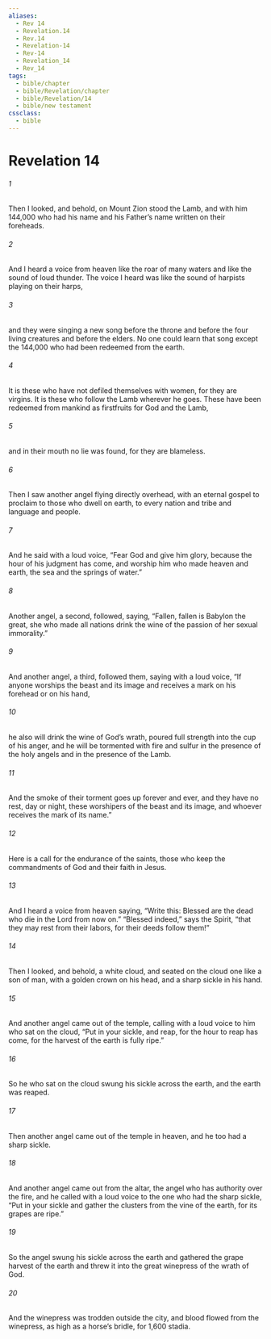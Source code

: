 ```yaml
---
aliases:
  - Rev 14
  - Revelation.14
  - Rev.14
  - Revelation-14
  - Rev-14
  - Revelation_14
  - Rev_14
tags:
  - bible/chapter
  - bible/Revelation/chapter
  - bible/Revelation/14
  - bible/new testament
cssclass:
  - bible
---
```


# Revelation 14

###### 1
Then I looked, and behold, on Mount Zion stood the Lamb, and with him 144,000 who had his name and his Father’s name written on their foreheads.
###### 2
And I heard a voice from heaven like the roar of many waters and like the sound of loud thunder. The voice I heard was like the sound of harpists playing on their harps,
###### 3
and they were singing a new song before the throne and before the four living creatures and before the elders. No one could learn that song except the 144,000 who had been redeemed from the earth.
###### 4
It is these who have not defiled themselves with women, for they are virgins. It is these who follow the Lamb wherever he goes. These have been redeemed from mankind as firstfruits for God and the Lamb,
###### 5
and in their mouth no lie was found, for they are blameless.
###### 6
Then I saw another angel flying directly overhead, with an eternal gospel to proclaim to those who dwell on earth, to every nation and tribe and language and people.
###### 7
And he said with a loud voice, “Fear God and give him glory, because the hour of his judgment has come, and worship him who made heaven and earth, the sea and the springs of water.”
###### 8
Another angel, a second, followed, saying, “Fallen, fallen is Babylon the great, she who made all nations drink the wine of the passion of her sexual immorality.”
###### 9
And another angel, a third, followed them, saying with a loud voice, “If anyone worships the beast and its image and receives a mark on his forehead or on his hand,
###### 10
he also will drink the wine of God’s wrath, poured full strength into the cup of his anger, and he will be tormented with fire and sulfur in the presence of the holy angels and in the presence of the Lamb.
###### 11
And the smoke of their torment goes up forever and ever, and they have no rest, day or night, these worshipers of the beast and its image, and whoever receives the mark of its name.”
###### 12
Here is a call for the endurance of the saints, those who keep the commandments of God and their faith in Jesus.
###### 13
And I heard a voice from heaven saying, “Write this: Blessed are the dead who die in the Lord from now on.” “Blessed indeed,” says the Spirit, “that they may rest from their labors, for their deeds follow them!”
###### 14
Then I looked, and behold, a white cloud, and seated on the cloud one like a son of man, with a golden crown on his head, and a sharp sickle in his hand.
###### 15
And another angel came out of the temple, calling with a loud voice to him who sat on the cloud, “Put in your sickle, and reap, for the hour to reap has come, for the harvest of the earth is fully ripe.”
###### 16
So he who sat on the cloud swung his sickle across the earth, and the earth was reaped.
###### 17
Then another angel came out of the temple in heaven, and he too had a sharp sickle.
###### 18
And another angel came out from the altar, the angel who has authority over the fire, and he called with a loud voice to the one who had the sharp sickle, “Put in your sickle and gather the clusters from the vine of the earth, for its grapes are ripe.”
###### 19
So the angel swung his sickle across the earth and gathered the grape harvest of the earth and threw it into the great winepress of the wrath of God.
###### 20
And the winepress was trodden outside the city, and blood flowed from the winepress, as high as a horse’s bridle, for 1,600 stadia.


